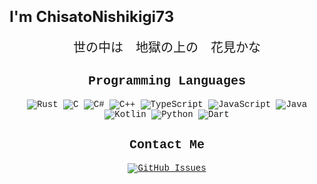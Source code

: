 # <span style="font-size: 24px;">I'm ChisatoNishikigi73</span>

<div align="center" style="font-family: 'Courier New', Courier, monospace; image-rendering: pixelated;">

<span style="font-size: 20px;">世の中は　地獄の上の　花見かな</span>


## <span style="font-size: 20px;">Programming Languages</span>
![Rust](https://img.shields.io/badge/-Rust-000000?style=flat-square&logo=rust&logoColor=fff)
![C](https://img.shields.io/badge/-C-A8B9CC?style=flat-square&logo=C&logoColor=fff)
![C#](https://img.shields.io/badge/-C%23-512BD4?style=flat-square&logo=c#&logoColor=fff)
![C++](https://img.shields.io/badge/-C++-00599C?style=flat-square&logo=c%2B%2B&logoColor=fff)
![TypeScript](https://img.shields.io/badge/-TypeScript-3178C6?style=flat-square&logo=TypeScript&logoColor=fff)
![JavaScript](https://img.shields.io/badge/-JavaScript-F7DF1E?style=flat-square&logo=JavaScript&logoColor=000)
![Java](https://img.shields.io/badge/-Java-ED8B00?style=flat-square&logo=openjdk&logoColor=fff)
![Kotlin](https://img.shields.io/badge/-Kotlin-7F52FF?style=flat-square&logo=kotlin&logoColor=fff)
![Python](https://img.shields.io/badge/-Python-3776AB?style=flat-square&logo=python&logoColor=fff)
![Dart](https://img.shields.io/badge/-Dart-0175C2?style=flat-square&logo=dart&logoColor=fff)

## <span style="font-size: 20px;">Contact Me</span>
[![GitHub Issues](https://img.shields.io/github/issues/ChisatoNishikigi73/ChisatoNishikigi73?style=flat-square&logo=github&logoColor=white)](https://github.com/ChisatoNishikigi73/ChisatoNishikigi73/issues)

</div>
